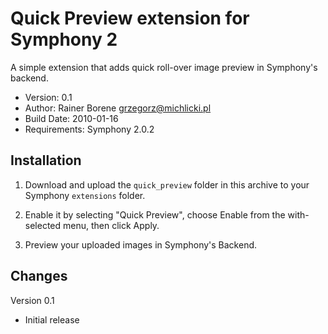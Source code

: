 Quick Preview extension for Symphony 2
======================================

A simple extension that adds quick roll-over image preview in Symphony's backend.

- Version: 0.1
- Author: Rainer Borene <grzegorz@michlicki.pl>
- Build Date: 2010-01-16
- Requirements: Symphony 2.0.2

## Installation

1. Download and upload the `quick_preview` folder in this archive to your Symphony `extensions` folder.

2. Enable it by selecting "Quick Preview", choose Enable from the with-selected menu, then click Apply.

3. Preview your uploaded images in Symphony's Backend.

## Changes

Version 0.1

- Initial release
